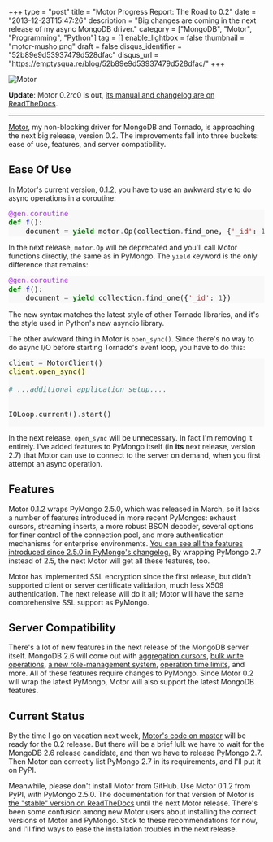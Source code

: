 +++
type = "post"
title = "Motor Progress Report: The Road to 0.2"
date = "2013-12-23T15:47:26"
description = "Big changes are coming in the next release of my async MongoDB driver."
category = ["MongoDB", "Motor", "Programming", "Python"]
tag = []
enable_lightbox = false
thumbnail = "motor-musho.png"
draft = false
disqus_identifier = "52b89e9d53937479d528dfac"
disqus_url = "https://emptysqua.re/blog/52b89e9d53937479d528dfac/"
+++

<p><img style="display:block; margin-left:auto; margin-right:auto;" src="motor-musho.png" alt="Motor" title="motor-musho.png" border="0"   /></p>
<p><strong>Update</strong>: Motor 0.2rc0 is out, <a href="http://motor.readthedocs.org/en/latest/changelog.html">its manual and changelog are on ReadTheDocs</a>.</p>
<hr />
<p><a href="https://motor.readthedocs.org/en/latest/">Motor</a>, my non-blocking driver for MongoDB and Tornado, is approaching the next big release, version 0.2. The improvements fall into three buckets: ease of use, features, and server compatibility.</p>
<h2 id="ease-of-use">Ease Of Use</h2>
<p>In Motor's current version, 0.1.2, you have to use an awkward style to do async operations in a coroutine:</p>
<div class="codehilite" style="background: #f8f8f8"><pre style="line-height: 125%"><span style="color: #AA22FF">@gen.coroutine</span>
<span style="color: #008000; font-weight: bold">def</span> <span style="color: #0000FF">f</span>():
    document <span style="color: #666666">=</span> <span style="color: #008000; font-weight: bold">yield</span> motor<span style="color: #666666">.</span>Op(collection<span style="color: #666666">.</span>find_one, {<span style="color: #BA2121">&#39;_id&#39;</span>: <span style="color: #666666">1</span>})
</pre></div>


<p>In the next release, <code>motor.Op</code> will be deprecated and you'll call Motor functions directly, the same as in PyMongo. The <code>yield</code> keyword is the only difference that remains:</p>
<div class="codehilite" style="background: #f8f8f8"><pre style="line-height: 125%"><span style="color: #AA22FF">@gen.coroutine</span>
<span style="color: #008000; font-weight: bold">def</span> <span style="color: #0000FF">f</span>():
    document <span style="color: #666666">=</span> <span style="color: #008000; font-weight: bold">yield</span> collection<span style="color: #666666">.</span>find_one({<span style="color: #BA2121">&#39;_id&#39;</span>: <span style="color: #666666">1</span>})
</pre></div>


<p>The new syntax matches the latest style of other Tornado libraries, and it's the style used in Python's new asyncio library.</p>
<p>The other awkward thing in Motor is <code>open_sync()</code>. Since there's no way to do async I/O before starting Tornado's event loop, you have to do this:</p>
<div class="codehilite" style="background: #f8f8f8"><pre style="line-height: 125%">client <span style="color: #666666">=</span> MotorClient()
<span style="background-color: #ffffcc">client<span style="color: #666666">.</span>open_sync()
</span>
<span style="color: #408080; font-style: italic"># ...additional application setup....</span>

IOLoop<span style="color: #666666">.</span>current()<span style="color: #666666">.</span>start()
</pre></div>


<p>In the next release, <code>open_sync</code> will be unnecessary. In fact I'm removing it entirely. I've added features to PyMongo itself (in <strong>its</strong> next release, version 2.7) that Motor can use to connect to the server on demand, when you first attempt an async operation.</p>
<h2 id="features">Features</h2>
<p>Motor 0.1.2 wraps PyMongo 2.5.0, which was released in March, so it lacks a number of features introduced in more recent PyMongos: exhaust cursors, streaming inserts, a more robust BSON decoder, several options for finer control of the connection pool, and more authentication mechanisms for enterprise environments. <a href="http://api.mongodb.org/python/current/changelog.html">You can see all the features introduced since 2.5.0 in PyMongo's changelog.</a> By wrapping PyMongo 2.7 instead of 2.5, the next Motor will get all these features, too.</p>
<p>Motor has implemented SSL encryption since the first release, but didn't supported client or server certificate validation, much less X509 authentication. The next release will do it all; Motor will have the same comprehensive SSL support as PyMongo.</p>
<h2 id="server-compatibility">Server Compatibility</h2>
<p>There's a lot of new features in the next release of the MongoDB server itself. MongoDB 2.6 will come out with <a href="http://docs.mongodb.org/master/release-notes/2.6/#aggregation-operations-now-return-cursors">aggregation cursors</a>, <a href="http://docs.mongodb.org/master/release-notes/2.6/#new-write-commands">bulk write operations</a>, <a href="http://docs.mongodb.org/master/release-notes/2.6/#user-defined-roles">a new role-management system</a>, <a href="http://docs.mongodb.org/master/reference/method/cursor.maxTimeMS/#cursor.maxTimeMS">operation time limits</a>, and more. All of these features require changes to PyMongo. Since Motor 0.2 will wrap the latest PyMongo, Motor will also support the latest MongoDB features.</p>
<h2 id="current-status">Current Status</h2>
<p>By the time I go on vacation next week, <a href="https://github.com/mongodb/motor/">Motor's code on master</a> will be ready for the 0.2 release. But there will be a brief lull: we have to wait for the MongoDB 2.6 release candidate, and then we have to release PyMongo 2.7. Then Motor can correctly list PyMongo 2.7 in its requirements, and I'll put it on PyPI.</p>
<p>Meanwhile, please don't install Motor from GitHub. Use Motor 0.1.2 from PyPI, with PyMongo 2.5.0. The documentation for that version of Motor is <a href="http://motor.readthedocs.org/en/stable/">the "stable" version on ReadTheDocs</a> until the next Motor release. There's been some confusion among new Motor users about installing the correct versions of Motor and PyMongo. Stick to these recommendations for now, and I'll find ways to ease the installation troubles in the next release.</p>
